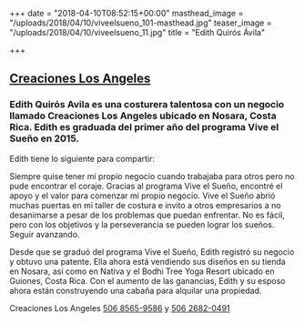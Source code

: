 +++
date = "2018-04-10T08:52:15+00:00"
masthead_image = "/uploads/2018/04/10/viveelsueno_101-masthead.jpg"
teaser_image = "/uploads/2018/04/10/viveelsueno_11.jpg"
title = "Edith Quirós Ávila"

+++
## [Creaciones Los Angeles](https://www.facebook.com/creacioneslosangelesnosara/)

### Edith Quirós Avila es una costurera talentosa con un negocio llamado Creaciones Los Angeles ubicado en Nosara, Costa Rica. Edith es graduada del primer año del programa Vive el Sueño en 2015.

Edith tiene lo siguiente para compartir:

Siempre quise tener mi propio negocio cuando trabajaba para otros pero no pude encontrar el coraje. Gracias al programa Vive el Sueño, encontré el apoyo y el valor para comenzar mi propio negocio. Vive el Sueño abrió muchas puertas en mi taller de costura e invito a otros empresarios a no desanimarse a pesar de los problemas que puedan enfrentar. No es fácil, pero con los objetivos y la perseverancia se pueden lograr los sueños. Seguir avanzando.

Desde que se graduó del programa Vive el Sueño, Edith registró su negocio y obtuvo una patente. Ella ahora está vendiendo sus diseños en su tienda en Nosara, así como en Nativa y el Bodhi Tree Yoga Resort ubicado en Guiones, Costa Rica. Con el aumento de las ganancias, Edith y su esposo ahora están construyendo una cabaña para alquilar una propiedad.

Creaciones Los Angeles [506 8565-9586](tel:+50685659586) y [506 2682-0491](tel:+50626820491)